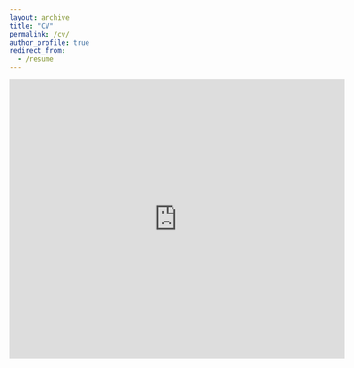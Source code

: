 ```yaml
---
layout: archive
title: "CV"
permalink: /cv/
author_profile: true
redirect_from:
  - /resume
---
```


<embed src="http://github.com/Schrodingercutecat/waynetang.github.io/files/CV_Weiheng_Tang.pdf" type="application/pdf" width="600px" height="500px" />
